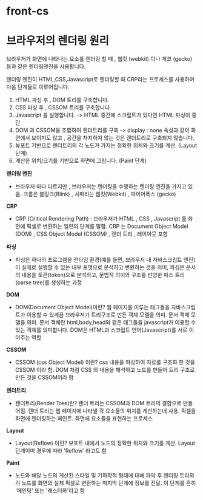 # front-cs

<h1>브라우저의 렌더링 원리</h1>

브라우저가 화면에 나타나는 요소를 렌더링 할 때 , 웹킷 (webkit) 이나 게코 (gecko) 등과 같은 
렌더링엔진을 사용합니다.

렌더링 엔진이 HTML,CSS,Javascript로 렌더링할 때 CRP라는 프로세스를 사용하며 다음 단계들로 이루어집니다.

1. HTML 파싱 후 , DOM 트리를 구축합니다.
2. CSS 파싱 후 , CSSOM 트리를 구축합니다.
3. Javascript 를 실행합니다.
    -> 
    HTML 중간에 스크립트가 있다면 HTML 파싱이 중단
4. DOM 과 CSSOM을 조합하여 렌더트리를 구축
    -> 
    display : none 속성과 같이 화면에서 보이지도 않고 , 공간을 차지하지 않는 것은 렌더트리로
    구축되지 않습니다.
5. 뷰포트 기반으로 렌더트리의 각 노드가 가지는 정확한 위치와 크기를 계산. (Layout 단계)
6. 계산한 위치/크기를 기반으로 화면에 그립니다. (Paint 단계)




**렌더링 엔진**
- 브라우저 마다 다르지만 , 브라우저는 렌더링을 수행하는 렌더링 엔진을 가지고 있음. 크롬은 블링크(Blink) , 사파리는 웹킷(Webkit) , 파이어폭스 (gecko)


**CRP**
- CRP (Critical Rendering Path) : 브라우저가 HTML , CSS , Javascript 를 화면에 픽셀로 변환하는 일련의 단계를 말함. CRP 는 Document Object Model (DOM) , CSS Object Model (CSSOM) , 렌더 트리 , 레이아웃 포함

**파싱**
- 파싱은 하나의 프로그램을 런타임 환경(예를 들면, 브라우저 내 자바스크립트 엔진)이 실제로 실행할 수 있는 내부 포맷으로 분석하고 변환하는 것을 의미, 파싱은 문서의 내용을 토큰(token)으로 분석하고, 문법적 의미와 구조를 반영한 파스 트리(parse tree)를 생성하는 과정

**DOM**
- DOM(Document Object Model)이란? 웹 페이지를 이루는 태그들을 자바스크립트가 이용할 수 있게끔 브라우저가 트리구조로 만든 객체 모델을 의미. 문서 객체 모델을 의미. 문서 객체란 html,body,head와 같은 태그들을 javascript가 이용할 수 있는 객체를 의미합니다. DOM은 HTML과 스크립트 언어(Javascript)를 서로 이어주는 역할

**CSSOM**
- CSSOM (css Object Model) 이란? css 내용을 파싱하여 자료를 구조화 한 것을 CSSOM 이라 함. DOM 처럼 CSS 의 내용을 해석하고 노드를 만들어 트리 구조로 만든 것을 CSSOM이라 함

**렌더트리**
- 렌더트리(Render Tree)란? 렌더 트리는 CSSOM과 DOM 트리의 결합으로 만들어짐. 렌더 트리는 웹 페이지에 나타낼 각 요소들의 위치를 계산하는데 사용. 픽셀을 화면에 렌더링하는 페인트. 화면에 요소들을 표현하는 프로세스

**Layout**
- Layout(Reflow) 이란? 뷰포트 내에서 노드의 정확한 위치와 크기를 계산. Layout 단계이며 경우에 따라 'Reflow' 라고도 함

**Paint**
- 노드와 해당 노드의 계산된 스타일 및 기하학적 형태에 대해 파악 후 렌더링 트리의 각 노드를 화면의 실제 픽셀로 변환하는 마지막 단계에 정보를 전달. 이 단계를 흔히 '페인팅' 또는 '래스터화'라고 함
